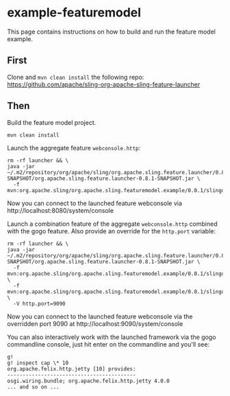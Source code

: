 # example-featuremodel

This page contains instructions on how to build and run the feature model example.

## First
Clone and `mvn clean install` the following repo: https://github.com/apache/sling-org-apache-sling-feature-launcher

## Then 
Build the feature model project.

```
mvn clean install
```

Launch the aggregate feature `webconsole.http`:

```
rm -rf launcher && \
java -jar ~/.m2/repository/org/apache/sling/org.apache.sling.feature.launcher/0.8.1-SNAPSHOT/org.apache.sling.feature.launcher-0.8.1-SNAPSHOT.jar \
  -f mvn:org.apache.sling/org.apache.sling.featuremodel.example/0.0.1/slingosgifeature
```

Now you can connect to the launched feature webconsole via http://localhost:8080/system/console

Launch a combination feature of the aggregate `webconsole.http` combined with the gogo feature. 
Also provide an override for the `http.port` variable: 

```
rm -rf launcher && \
java -jar ~/.m2/repository/org/apache/sling/org.apache.sling.feature.launcher/0.8.1-SNAPSHOT/org.apache.sling.feature.launcher-0.8.1-SNAPSHOT.jar \
  -f mvn:org.apache.sling/org.apache.sling.featuremodel.example/0.0.1/slingosgifeature \
  -f mvn:org.apache.sling/org.apache.sling.featuremodel.example/0.0.1/slingosgifeature/gogo \
  -V http.port=9090
```

Now you can connect to the launched feature webconsole via the overridden port 9090 at
 http://localhost:9090/system/console

You can also interactively work with the launched framework via the gogo commandline console, just hit enter on
the commandline and you'll see:


```
g!
g! inspect cap \* 10
org.apache.felix.http.jetty [10] provides:
------------------------------------------
osgi.wiring.bundle; org.apache.felix.http.jetty 4.0.0
... and so on ...
```
 

